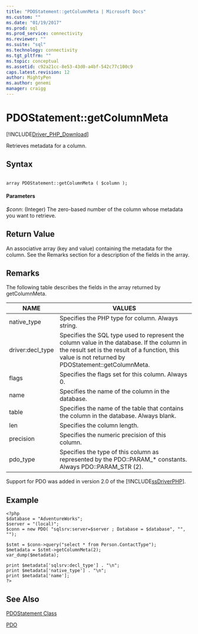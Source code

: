 ```yaml
---
title: "PDOStatement::getColumnMeta | Microsoft Docs"
ms.custom: ""
ms.date: "01/19/2017"
ms.prod: sql
ms.prod_service: connectivity
ms.reviewer: ""
ms.suite: "sql"
ms.technology: connectivity
ms.tgt_pltfrm: ""
ms.topic: conceptual
ms.assetid: c92a21cc-8e53-43d0-a4bf-542c77c100c9
caps.latest.revision: 12
author: MightyPen
ms.author: genemi
manager: craigg
---
```

# PDOStatement::getColumnMeta
[!INCLUDE[Driver_PHP_Download](../../includes/driver_php_download.md)]

Retrieves metadata for a column.  
  
## Syntax  
  
```  
  
array PDOStatement::getColumnMeta ( $column );  
```  
  
#### Parameters  
*$conn*: (Integer) The zero-based number of the column whose metadata you want to retrieve.  
  
## Return Value  
An associative array (key and value) containing the metadata for the column. See the Remarks section for a description of the fields in the array.  
  
## Remarks  
The following table describes the fields in the array returned by getColumnMeta.  
  
|NAME|VALUES|  
|--------|----------|  
|native_type|Specifies the PHP type for column. Always string.|  
|driver:decl_type|Specifies the SQL type used to represent the column value in the database. If the column in the result set is the result of a function, this value is not returned by PDOStatement::getColumnMeta.|  
|flags|Specifies the flags set for this column. Always 0.|  
|name|Specifies the name of the column in the database.|  
|table|Specifies the name of the table that contains the column in the database. Always blank.|  
|len|Specifies the column length.|  
|precision|Specifies the numeric precision of this column.|  
|pdo_type|Specifies the type of this column as represented by the PDO::PARAM_* constants. Always PDO::PARAM_STR (2).|  
  
Support for PDO was added in version 2.0 of the [!INCLUDE[ssDriverPHP](../../includes/ssdriverphp_md.md)].  
  
## Example  
  
```  
<?php  
$database = "AdventureWorks";  
$server = "(local)";  
$conn = new PDO( "sqlsrv:server=$server ; Database = $database", "", "");  
  
$stmt = $conn->query("select * from Person.ContactType");  
$metadata = $stmt->getColumnMeta(2);  
var_dump($metadata);  
  
print $metadata['sqlsrv:decl_type'] . "\n";  
print $metadata['native_type'] . "\n";  
print $metadata['name'];  
?>  
```  
  
## See Also  
[PDOStatement Class](../../connect/php/pdostatement-class.md)

[PDO](http://php.net/manual/book.pdo.php)  
  
